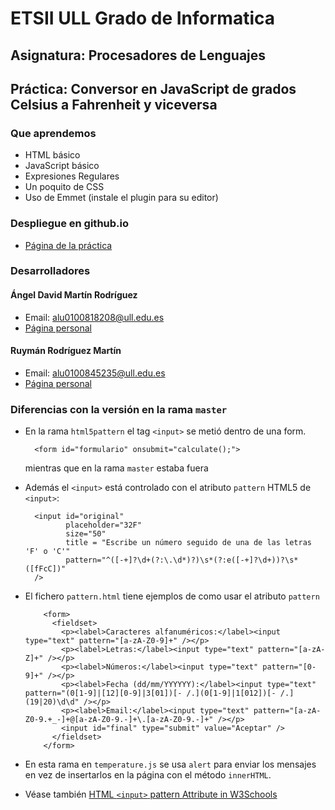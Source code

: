 # ETSII ULL Grado de Informatica
## Asignatura: Procesadores de Lenguajes 
## Práctica: Conversor en JavaScript de grados Celsius a Fahrenheit y viceversa

### Que aprendemos

* HTML básico
* JavaScript básico
* Expresiones Regulares
* Un poquito de CSS
* Uso de Emmet (instale el plugin para su editor)

### Despliegue en github.io

* [Página de la práctica](http://ULL-ESIT-GRADOII-PL.github.io/conversor-de-temperatura-simple-david_y_ruyman/)

### Desarrolladores

#### Ángel David Martín Rodríguez
  - Email: alu0100818208@ull.edu.es
  - [Página personal](http://alu0100818208.github.io)

#### Ruymán Rodríguez Martín
  - Email: alu0100845235@ull.edu.es
  - [Página personal](http://alu0100845235.github.io)

### Diferencias con la versión en la rama `master`

* En la rama `html5pattern` el tag `<input>` se metió dentro de una form.

        <form id="formulario" onsubmit="calculate();">

  mientras que en la rama `master` estaba fuera 

* Además el `<input>` está controlado con el atributo `pattern` HTML5 de `<input>`:

        <input id="original"
               placeholder="32F"
               size="50"
               title = "Escribe un número seguido de una de las letras 'F' o 'C'"
               pattern="^([-+]?\d+(?:\.\d*)?)\s*(?:e([-+]?\d+))?\s*([fFcC])"
        />

* El fichero `pattern.html` tiene ejemplos de como usar el atributo `pattern`

          <form>
            <fieldset>
              <p><label>Caracteres alfanuméricos:</label><input type="text" pattern="[a-zA-Z0-9]+" /></p>
              <p><label>Letras:</label><input type="text" pattern="[a-zA-Z]+" /></p>
              <p><label>Números:</label><input type="text" pattern="[0-9]+" /></p>
              <p><label>Fecha (dd/mm/YYYYYY):</label><input type="text" pattern="(0[1-9]|[12][0-9]|3[01])[- /.](0[1-9]|1[012])[- /.](19|20)\d\d" /></p>
              <p><label>Email:</label><input type="text" pattern="[a-zA-Z0-9.+_-]+@[a-zA-Z0-9.-]+\.[a-zA-Z0-9.-]+" /></p>
              <input id="final" type="submit" value="Aceptar" />
            </fieldset>
          </form>

* En esta rama en `temperature.js` se usa `alert` para enviar los mensajes en vez de insertarlos en la página con el método `innerHTML`.

* Véase también [HTML `<input>` pattern Attribute in W3Schools](http://www.w3schools.com/tags/att_input_pattern.asp)
